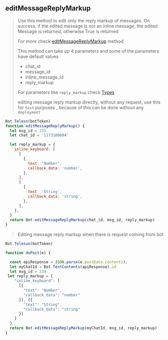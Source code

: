## editMessageReplyMarkup

> Use this method to edit only the reply markup of messages. On success, if the edited message is not an inline message, the edited Message is returned, otherwise True is returned
>
> For more check [editMessageReplyMarkup](https://core.telegram.org/bots/api#editmessagereplymarkup) method
>
> This method can take up 4 parameters and
> some of the parameters have default values
>
> - chat_id
> - message_id
> - inline_message_id
> - reply_markup
>
> For parameters like `reply_markup` check [Types](https://github.com/abdiu34567/telesn.js/tree/main/Docs/Types)
>
> editing message reply markup directly, without any request, use this for `test` purposes , because of this can be done without any `deployment`

```js
Bot.Telesn(botToken)
function editMessageReplyMarkup() {
  let msg_id = 232
  let chat_id = '1173180004'

  let reply_markup = {
    inline_keyboard: [
      [
        {
          text: 'Number',
          callback_data: 'number',
        },
      ],
      [
        {
          text: 'String',
          callback_data: 'string',
        },
      ],
    ],
  }
  return Bot.editMessageReplyMarkup(chat_id, msg_id, reply_markup)
}
```

> Editing message reply markup when there is request coming from bot

```JavaScript
Bot.Telesun(botToken)

function doPost(e) {

  const apiResponse = JSON.parse(e.postData.contents);
  let myChatId = Bot.TextContents(apiResponse).id
  let msg_id = 234
 let reply_markup = {
    "inline_keyboard": [
      [{
        "text": "Number",
        "callback_data": "number"
      }], [{
        "text": "String",
        "callback_data": "string"
      }]
    ]
  }
  return Bot.editMessageReplyMarkup(myChatId, msg_id, reply_markup)
}
```
